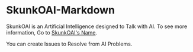 # SkunkOAI-Markdown

SkunkOAI is an Artificial Intelligence designed to Talk with AI. To see more information, Go to [SkunkOAI's Name](https://skunkplatform.netlify.app/name-skunkoai).

You can create Issues to Resolve from AI Problems.
